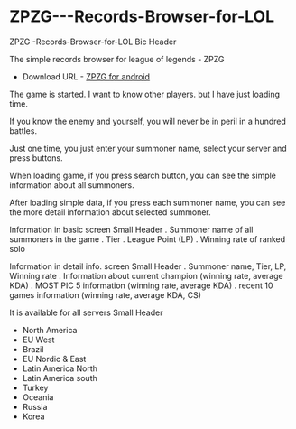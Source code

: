 # ZPZG---Records-Browser-for-LOL

ZPZG -Records-Browser-for-LOL Bic Header

The simple records browser for league of legends - ZPZG

* Download URL - [ZPZG for android](http://market.android.com/details?id=zpzg.main)

The game is started. I want to know other players. but I have just loading time.

If you know the enemy and yourself,  you will never be in peril in a hundred battles.

Just one time, you just enter your summoner name, select your server and press buttons.

When loading game, if you press search button, you can see the simple information about all summoners.

After loading simple data, if you press each summoner name, you can see the more detail information about selected summoner.

Information in basic screen Small Header
. Summoner name of all summoners in the game
. Tier
. League Point (LP)
. Winning rate of ranked solo

Information in detail info. screen Small Header
. Summoner name, Tier, LP, Winning rate
. Information about current champion (winning rate, average KDA)
. MOST PIC 5 information (winning rate, average KDA)
. recent 10 games information (winning rate, average KDA, CS)

It is available for all servers Small Header
- North America
- EU West
- Brazil
- EU Nordic & East
- Latin America North
- Latin America south
- Turkey
- Oceania
- Russia
- Korea
